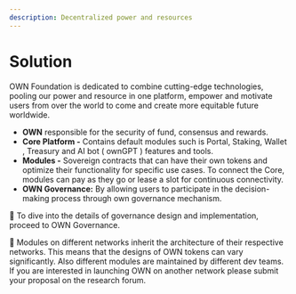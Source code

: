 ```yaml
---
description: Decentralized power and resources
---
```


# Solution

OWN Foundation is dedicated to combine cutting-edge technologies, pooling our power and resource in one platform, empower and motivate users from over the world to come and create more equitable future worldwide.

* **OWN** responsible for the security of fund, consensus and rewards.
* **Core Platform -** Contains default modules such is Portal, Staking, Wallet , Treasury and AI bot ( ownGPT ) features and tools.
* **Modules -** Sovereign contracts that can have their own tokens and optimize their functionality for specific use cases. To connect the Core, modules can pay as they go or lease a slot for continuous connectivity.
* **OWN Governance:** By allowing users to participate in the decision-making process through own governance mechanism.

📝 To dive into the details of governance design and implementation, proceed to OWN Governance.

📝 Modules on different networks inherit the architecture of their respective networks. This means that the designs of OWN tokens can vary significantly. Also different modules are maintained by different dev teams. If you are interested in launching OWN on another network please submit your proposal on the research forum.
